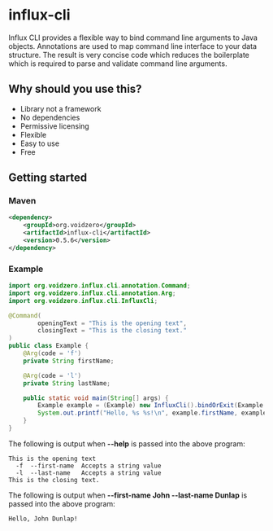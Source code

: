 # influx-cli
Influx CLI provides a flexible way to bind command line arguments to Java objects. Annotations are used to map command line interface to your data structure. The result is very concise code which reduces the boilerplate which is required to parse and validate command line arguments.

## Why should you use this?
* Library not a framework
* No dependencies
* Permissive licensing
* Flexible
* Easy to use
* Free

## Getting started
### Maven
```xml
<dependency>
    <groupId>org.voidzero</groupId>
    <artifactId>influx-cli</artifactId>
    <version>0.5.6</version>
</dependency>
```
### Example

```java
import org.voidzero.influx.cli.annotation.Command;
import org.voidzero.influx.cli.annotation.Arg;
import org.voidzero.influx.cli.InfluxCli;

@Command(
        openingText = "This is the opening text",
        closingText = "This is the closing text."
)
public class Example {
    @Arg(code = 'f')
    private String firstName;

    @Arg(code = 'l')
    private String lastName;

    public static void main(String[] args) {
        Example example = (Example) new InfluxCli().bindOrExit(Example.class, args);
        System.out.printf("Hello, %s %s!\n", example.firstName, example.lastName);
    }
}
```

The following is output when **--help** is passed into the above program:
```text
This is the opening text
  -f  --first-name  Accepts a string value
  -l  --last-name   Accepts a string value
This is the closing text.
```

The following is output when **--first-name John --last-name Dunlap** is passed into the above program:
```text
Hello, John Dunlap!
```
